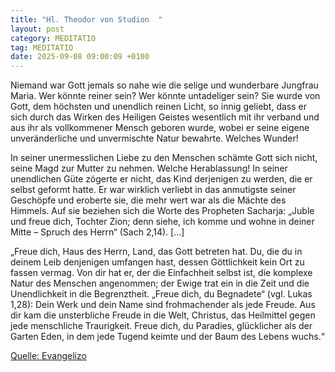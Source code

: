 ```yaml
---
title: "Hl. Theodor von Studion  "
layout: post
category: MEDITATIO
tag: MEDITATIO
date: 2025-09-08 09:00:09 +0100
---
```

Niemand war Gott jemals so nahe wie die selige und wunderbare Jungfrau Maria. Wer könnte reiner sein? Wer könnte untadeliger sein? Sie wurde von Gott, dem höchsten und unendlich reinen Licht, so innig geliebt, dass er sich durch das Wirken des Heiligen Geistes wesentlich mit ihr verband und aus ihr als vollkommener Mensch geboren wurde, wobei er seine eigene unveränderliche und unvermischte Natur bewahrte.<!--more--> Welches Wunder!
 
In seiner unermesslichen Liebe zu den Menschen schämte Gott sich nicht, seine Magd zur Mutter zu nehmen. Welche Herablassung! In seiner unendlichen Güte zögerte er nicht, das Kind derjenigen zu werden, die er selbst geformt hatte. Er war wirklich verliebt in das anmutigste seiner Geschöpfe und eroberte sie, die mehr wert war als die Mächte des Himmels. Auf sie beziehen sich die Worte des Propheten Sacharja: „Juble und freue dich, Tochter Zion; denn siehe, ich komme und wohne in deiner Mitte – Spruch des Herrn“ (Sach 2,14). […]
 
„Freue dich, Haus des Herrn, Land, das Gott betreten hat. Du, die du in deinem Leib denjenigen umfangen hast, dessen Göttlichkeit kein Ort zu fassen vermag. Von dir hat er, der die Einfachheit selbst ist, die komplexe Natur des Menschen angenommen; der Ewige trat ein in die Zeit und die Unendlichkeit in die Begrenztheit. „Freue dich, du Begnadete“ (vgl. Lukas 1,28): Dein Werk und dein Name sind frohmachender als jede Freude. Aus dir kam die unsterbliche Freude in die Welt, Christus, das Heilmittel gegen jede menschliche Traurigkeit. Freue dich, du Paradies, glücklicher als der Garten Eden, in dem jede Tugend keimte und der Baum des Lebens wuchs.“


[Quelle: Evangelizo](https://evangeliumtagfuertag.org/DE/gospel)